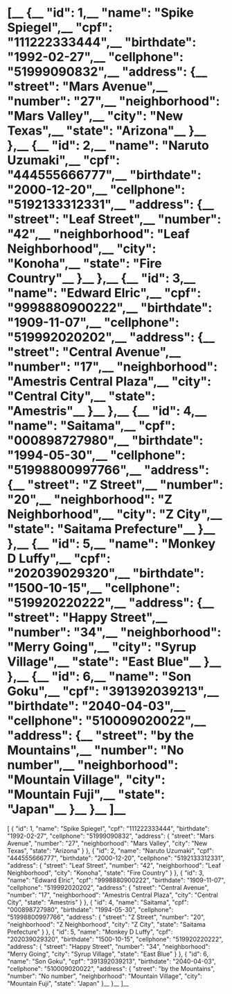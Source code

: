 [__
{__
"id": 1,__
"name": "Spike Spiegel",__
"cpf": "111222333444",__
"birthdate": "1992-02-27",__
"cellphone": "51999090832",__
"address": {__
"street": "Mars Avenue",__
"number": "27",__
"neighborhood": "Mars Valley",__
"city": "New Texas",__
"state": "Arizona"__
}__
},__
{__
"id": 2,__
"name": "Naruto Uzumaki",__
"cpf": "444555666777",__
"birthdate": "2000-12-20",__
"cellphone": "5192133312331",__
"address": {__
"street": "Leaf Street",__
"number": "42",__
"neighborhood": "Leaf Neighborhood",__
"city": "Konoha",__
"state": "Fire Country"__
}__
},__
{__
"id": 3,__
"name": "Edward Elric",__
"cpf": "9998880900222",__
"birthdate": "1909-11-07",__
"cellphone": "519992020202",__
"address": {__
"street": "Central Avenue",__
"number": "17",__
"neighborhood": "Amestris Central Plaza",__
"city": "Central City",__
"state": "Amestris"__
}__
},__
{__
"id": 4,__
"name": "Saitama",__
"cpf": "000898727980",__
"birthdate": "1994-05-30",__
"cellphone": "51998800997766",__
"address": {__
"street": "Z Street",__
"number": "20",__
"neighborhood": "Z Neighborhood",__
"city": "Z City",__
"state": "Saitama Prefecture"__
}__
},__
{__
"id": 5,__
"name": "Monkey D Luffy",__
"cpf": "202039029320",__
"birthdate": "1500-10-15",__
"cellphone": "519920220222",__
"address": {__
"street": "Happy Street",__
"number": "34",__
"neighborhood": "Merry Going",__
"city": "Syrup Village",__
"state": "East Blue"__
}__
},__
{__
"id": 6,__
"name": "Son Goku",__
"cpf": "391392039213",__
"birthdate": "2040-04-03",__
"cellphone": "510009020022",__
"address": {__
"street": "by the Mountains",__
"number": "No number",__
"neighborhood": "Mountain Village", "city": "Mountain Fuji",__
"state": "Japan"__
}__
}__
]__
=======
[
{
"id": 1,
"name": "Spike Spiegel",
"cpf": "111222333444",
"birthdate": "1992-02-27",
"cellphone": "51999090832",
"address": {
"street": "Mars Avenue",
"number": "27",
"neighborhood": "Mars Valley",
"city": "New Texas",
"state": "Arizona"
}
},
{
"id": 2,
"name": "Naruto Uzumaki",
"cpf": "444555666777",
"birthdate": "2000-12-20",
"cellphone": "5192133312331",
"address": {
"street": "Leaf Street",
"number": "42",
"neighborhood": "Leaf Neighborhood",
"city": "Konoha",
"state": "Fire Country"
}
},
{
"id": 3,
"name": "Edward Elric",
"cpf": "9998880900222",
"birthdate": "1909-11-07",
"cellphone": "519992020202",
"address": {
"street": "Central Avenue",
"number": "17",
"neighborhood": "Amestris Central Plaza",
"city": "Central City",
"state": "Amestris"
}
},
{
"id": 4,
"name": "Saitama",
"cpf": "000898727980",
"birthdate": "1994-05-30",
"cellphone": "51998800997766",
"address": {
"street": "Z Street",
"number": "20",
"neighborhood": "Z Neighborhood",
"city": "Z City",
"state": "Saitama Prefecture"
}
},
{
"id": 5,
"name": "Monkey D Luffy",
"cpf": "202039029320",
"birthdate": "1500-10-15",
"cellphone": "519920220222",
"address": {
"street": "Happy Street",
"number": "34",
"neighborhood": "Merry Going",
"city": "Syrup Village",
"state": "East Blue"
}
},
{
"id": 6,
"name": "Son Goku",
"cpf": "391392039213",
"birthdate": "2040-04-03",
"cellphone": "510009020022",
"address": {
"street": "by the Mountains",
"number": "No number",
"neighborhood": "Mountain Village", "city": "Mountain Fuji",
"state": "Japan"
}__
}__
]__
